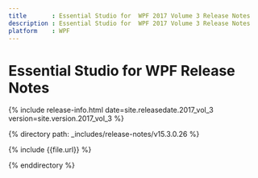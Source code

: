 ```yaml
---
title       : Essential Studio for  WPF 2017 Volume 3 Release Notes
description : Essential Studio for  WPF 2017 Volume 3 Release Notes
platform    : WPF
---
```


# Essential Studio for  WPF Release Notes 

{% include release-info.html date=site.releasedate.2017_vol_3 version=site.version.2017_vol_3 %} 

{% directory path: _includes/release-notes/v15.3.0.26 %}

{% include {{file.url}} %}

{% enddirectory %}